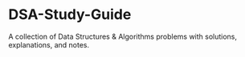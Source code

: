 # DSA-Study-Guide
A collection of Data Structures &amp; Algorithms problems with solutions, explanations, and notes.
